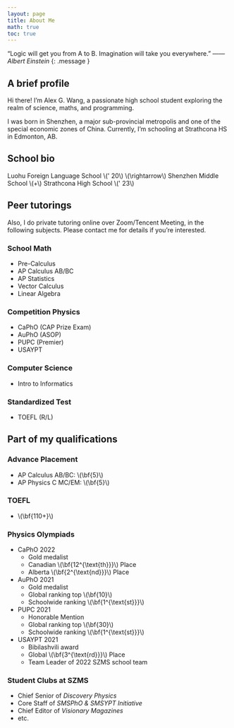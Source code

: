 ```yaml
---
layout: page
title: About Me
math: true
toc: true
---
```


“Logic will get you from A to B. Imagination will take you everywhere.” <cite>  —— Albert Einstein </cite>
{: .message }

## A brief profile

Hi there! I’m Alex G. Wang, a passionate high school student exploring the realm of science, maths, and programming.

I was born in Shenzhen, a major sub-provincial metropolis and one of the special economic zones of China. Currently, I’m schooling at Strathcona HS in Edmonton, AB.

## School bio

Luohu Foreign Language School \\\(\' 20\\\) \\\(\rightarrow\\\) Shenzhen Middle School \\\(+\\\) Strathcona High School \\\(\' 23\\\)

## Peer tutorings

Also, I do private tutoring online over Zoom/Tencent Meeting, in the following subjects. Please contact me for details if you’re interested.

### School Math

- Pre-Calculus
- AP Calculus AB/BC
- AP Statistics
- Vector Calculus
- Linear Algebra

### Competition Physics
- CaPhO (CAP Prize Exam)
- AuPhO (ASOP)
- PUPC (Premier)
- USAYPT

### Computer Science

- Intro to Informatics

### Standardized Test

- TOEFL (R/L)

## Part of my qualifications

### Advance Placement

- AP Calculus AB/BC: \\\(\bf{5}\\\)
- AP Physics C MC/EM: \\\(\bf{5}\\\)

### TOEFL

- \\\(\bf{110+}\\\)

### Physics Olympiads

- CaPhO 2022
  - Gold medalist
  - Canadian \\\(\bf{12^{\text{th}}}\\\) Place
  - Alberta \\\(\bf{2^{\text{nd}}}\\\) Place
- AuPhO 2021
  - Gold medalist
  - Global ranking top \\\(\bf{10}\\\)
  - Schoolwide ranking \\\(\bf{1^{\text{st}}}\\\)
- PUPC 2021
  - Honorable Mention
  - Global ranking top \\\(\bf{30}\\\)
  - Schoolwide ranking \\\(\bf{1^{\text{st}}}\\\)
- USAYPT 2021
  - Bibilashvili award
  - Global \\\(\bf{3^{\text{rd}}}\\\) Place
  - Team Leader of 2022 SZMS school team

### Student Clubs at SZMS

- Chief Senior of *Discovery Physics*
- Core Staff of *SMSPhO & SMSYPT Initiative*
- Chief Editor of *Visionary Magazines*
- etc.
